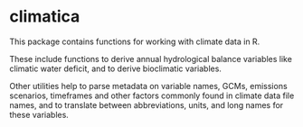 # climatica

This package contains functions for working with climate data in R. 

These include functions to derive annual hydrological balance variables like climatic water deficit, and to derive bioclimatic variables.

Other utilities help to parse metadata on variable names, GCMs, emissions scenarios, timeframes and other factors commonly found in climate data file names, and to translate between abbreviations, units, and long names for these variables.
